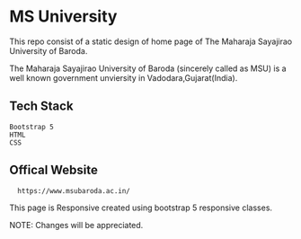 # MS University

This repo consist of a static design of home page of The Maharaja Sayajirao University of Baroda.

  The Maharaja Sayajirao University of Baroda (sincerely called as MSU) is a well known government unviersity in Vadodara,Gujarat(India).
  
  ## Tech Stack 
    Bootstrap 5
    HTML
    CSS

  ## Offical Website
      https://www.msubaroda.ac.in/
  


This page is Responsive created using bootstrap 5 responsive classes.

NOTE: Changes will be appreciated.

